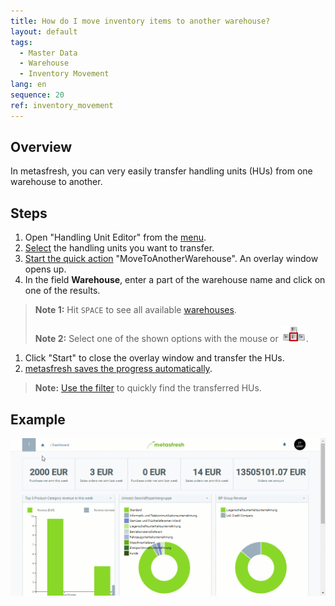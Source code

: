 ```yaml
---
title: How do I move inventory items to another warehouse?
layout: default
tags:
  - Master Data
  - Warehouse
  - Inventory Movement
lang: en
sequence: 20
ref: inventory_movement
---
```


## Overview
In metasfresh, you can very easily transfer handling units (HUs) from one warehouse to another.

## Steps
1. Open "Handling Unit Editor" from the [menu](Menu).
1. [Select](RecordSelection) the handling units you want to transfer.
1. [Start the quick action](StartAction) "MoveToAnotherWarehouse". An overlay window opens up.
1. In the field **Warehouse**, enter a part of the warehouse name and click on one of the results.
 >**Note 1:** Hit `SPACE` to see all available [warehouses](Add_new_warehouse).<br><br>
 >**Note 2:** Select one of the shown options with the mouse or ![](../DE/assets/Workflow_Auftrag_Bis_Rechnung_WebUI-73797.png).

1. Click "Start" to close the overlay window and transfer the HUs.
1. [metasfresh saves the progress automatically](Saveindicator).
 >**Note:** [Use the filter](Filtering_function) to quickly find the transferred HUs.

## Example
![](assets/Inventory_movement.gif)
